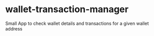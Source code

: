 # wallet-transaction-manager
Small App to check wallet details and transactions for a given wallet address
